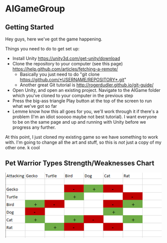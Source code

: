# AIGameGroup

<h2>Getting Started</h2>

Hey guys, here we've got the game happening. 

Things you need to do to get set up:
* Install Unity https://unity3d.com/get-unity/download
* Clone the repository to your computer (see this page) https://help.github.com/articles/fetching-a-remote/
  * Basically you just need to do "git clone https://github.com/*USERNAME/REPOSITORY*.git"
  * Another great Git tutorial is http://rogerdudler.github.io/git-guide/
* Open Unity, and open an existing project. Navigate to the AIGame folder which you've cloned to your computer in the previous step
* Press the big-ass triangle Play button at the top of the screen to run what we've got so far
* Lemme know how this all goes for you, we'll work through it if there's a problem (I'm an idiot sooooo maybe not best tutorial). I want everyone to be on the same page and up and running with Unity before we progress any further.

At this point, I just cloned my existing game so we have something to work with. I'm going to change all the art and stuff, so this is *not* just a copy of my other one. k cool

<h2>Pet Warrior Types Strength/Weaknesses Chart</h2>

<img src ="PetWarriorTypesChart.png">

